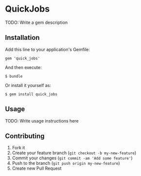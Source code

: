 # QuickJobs

TODO: Write a gem description

## Installation

Add this line to your application's Gemfile:

    gem 'quick_jobs'

And then execute:

    $ bundle

Or install it yourself as:

    $ gem install quick_jobs

## Usage

TODO: Write usage instructions here

## Contributing

1. Fork it
2. Create your feature branch (`git checkout -b my-new-feature`)
3. Commit your changes (`git commit -am 'Add some feature'`)
4. Push to the branch (`git push origin my-new-feature`)
5. Create new Pull Request
